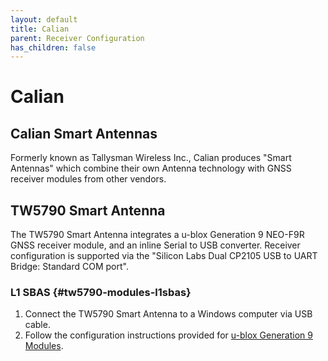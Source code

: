 ```yaml
---
layout: default
title: Calian
parent: Receiver Configuration
has_children: false
---
```


# Calian

## Calian Smart Antennas

Formerly known as Tallysman Wireless Inc., Calian produces "Smart Antennas" which combine their own Antenna technology with GNSS receiver modules from other vendors.

## TW5790 Smart Antenna

The TW5790 Smart Antenna integrates a u-blox Generation 9 NEO-F9R GNSS receiver module, and an inline Serial to USB converter. Receiver configuration is supported via the "Silicon Labs Dual CP2105 USB to UART Bridge: Standard COM port".

### L1 SBAS {#tw5790-modules-l1sbas}

1. Connect the TW5790 Smart Antenna to a Windows computer via USB cable.
2. Follow the configuration instructions provided for [u-blox Generation 9 Modules](ublox.md#generation-9-modules-l1sbas).
